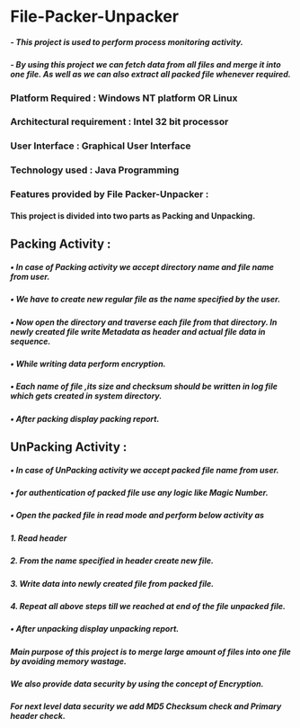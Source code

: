 # File-Packer-Unpacker

##### - This project is used to perform process monitoring activity. 
##### - By using this project we can fetch data from all files and merge it into one file. As well as we can also extract all packed file whenever required.

### Platform Required : Windows NT platform OR Linux 

### Architectural requirement : Intel 32 bit processor

### User Interface : Graphical User Interface 

### Technology used : Java Programming 

### Features provided by File Packer-Unpacker :
#### This project is divided into two parts as Packing and Unpacking.

## Packing Activity : 
#####  • In case of Packing activity we accept directory name and file name from user. 
##### • We have to create new regular file as the name specified by the user. 
##### • Now open the directory and traverse each file from that directory. In newly created file write Metadata as header and actual file data in sequence. 
##### • While writing data perform encryption. 
##### • Each name of file ,its size and checksum should be written in log file which gets created in system directory.
##### • After packing display packing report. 

## UnPacking Activity :
##### • In case of UnPacking activity we accept packed file name from user. 
##### • for authentication of packed file use any logic like Magic Number. 
##### • Open the packed file in read mode and perform below activity as 
##### 1. Read header 
##### 2. From the name specified in header create new file. 
##### 3. Write data into newly created file from packed file. 
##### 4. Repeat all above steps till we reached at end of the file unpacked file. 

##### • After unpacking display unpacking report. 
##### Main purpose of this project is to merge large amount of files into one file by avoiding memory wastage.
##### We also provide data security by using the concept of Encryption. 
##### For next level data security we add MD5 Checksum check and Primary header check. 
